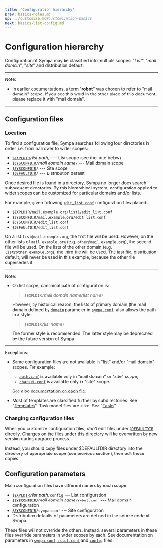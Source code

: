 ```yaml
---
title: 'Configuration hierarchy'
prev: basics-roles.md
up: ../customize.md#customization-basics
next: basics-list-config.md
---
```


Configuration hierarchy
=======================

Configuration of Sympa may be classified into multiple scopes:
"_List_", "_mail domain_", "_site_" and distribution default.

----
Note:

  * In earlier documentations, a term "**robot**" was chosen to refer to
    "mail domain" scope.  If you see this word in the other place of this
    document, please replace it with "mail domain".

----

Configuration files
-------------------

### Location

To find a configuration file, Sympa searches following four directories in
order, i.e. from narrower to wider scopes:

  - [``$EXPLDIR``](../layout.md#expldir)`/`*list path*`/`
    --- List scope (see the note below)
  - [``$SYSCONFDIR``](../layout.md#sysconfdir)`/`*mail domain name*`/`
    --- Mail domain scope
  - [``$SYSCONFDIR``](../layout.md#sysconfdir)`/`
    --- Site scope
  - [``$DEFAULTDIR``](../layout.md#defaultdir)`/`
    --- Distribution default

Once desired file is found in a directory, Sympa no longer does search
subsequent directories.  By this hierarchical system, configuration applied
to wider scopes can be customized for particular domains and/or lists.

For example, given following [`edit_list.conf`](../man/edit_list.conf.5.md)
configuration files placed:

  - `$EXPLDIR/mail.example.org/list1/edit_list.conf`
  - `$SYSCONFDIR/mail.example.org/edit_list.conf`
  - `$SYSCONFDIR/edit_list.conf`
  - `$DEFAULTDIR/edit_list.conf`

On a list `list@mail.example.org`, the first file will be used.
However, on the other lists of `mail.example.org` (e.g.
`other@mail.example.org`), the second file will be used.
On the lists of the other domain (e.g. `list@other.example.org`), the third
file will be used.
The last file, distribution default, will never be used in this example,
because the other file supersedes it.

----
Note:

  * On list scope, canonical path of configuration is:
    > `$EXPLDIR/`*mail domain name*`/`*list name*`/`

    However, by historical reason, the lists of primary domain (the mail
    domain defined by [`domain`](../man/sympa.conf.5.md#domain) parameter in
    [``sympa.conf``](../layout.md#config)) also allows the path in a style:
    > `$EXPLDIR/`*list name*`/`.

    The former style is recommended.  The latter style may be deprecated
    by the future version of Sympa.

----

Exceptions:

  - Some configuration files are not available in "list" and/or "mail domain"
    scopes.  For example:

      - [`auth.conf`](../man/auth.conf.5.md) is available only in
        "mail domain" or "site" scope;
      - [`charset.conf`](../man/charset.conf.5.md) is available only in "site"
        scope.

    See also
    [documentation on each file](../man/sympa_toc.1.md#configuration-files).

  - Most of templates are classified further by subdirectories: See
    "[Templates](basics-templates.md)".  Task model files are alike: See
    "[Tasks](basics-tasks.md)".

### Changing configuration files

When you customize configuration files, *don't* edit files under
[``$DEFAULTDIR``](../layout.md#defaultdir) directly. Changes on the files
under this directory will be overwritten by new version during upgrade
process.

Instead, you should copy files under $DEFAULTDIR directory into the directory
of appropriate scope (see previous section), then edit these copies.

Configuration parameters
------------------------

Main configuration files have different names by each scope:

  - [``$EXPLDIR``](../layout.md#expldir)`/`*list path*`/config`
    --- List configuration
  - [``$SYSCONFDIR``](../layout.md#sysconfdir)`/`*mail domain name*`/robot.conf`
    --- Mail domain configuration
  - [``$SYSCONFDIR``](../layout.md#sysconfdir)`/sympa.conf`
    --- Site configuration
  - Distribution defaults of parameters are defined in the source code of
    Sympa.

These files will not override the others.  Instead, several parameters in
these files override parameters in wider scopes by each.  See documentation on
parameters in [`sympa.conf`, `robot.conf`](../man/sympa.conf.5.md) and
[`config`](../man/list_config.5.md) files.


